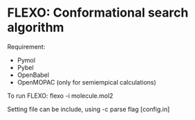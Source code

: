 FLEXO: Conformational search algorithm
===================

Requirement:
- Pymol
- Pybel
- OpenBabel
- OpenMOPAC (only for semiempical calculations)

To run FLEXO:
flexo -i molecule.mol2

Setting file can be include, using -c parse flag [config.in]
